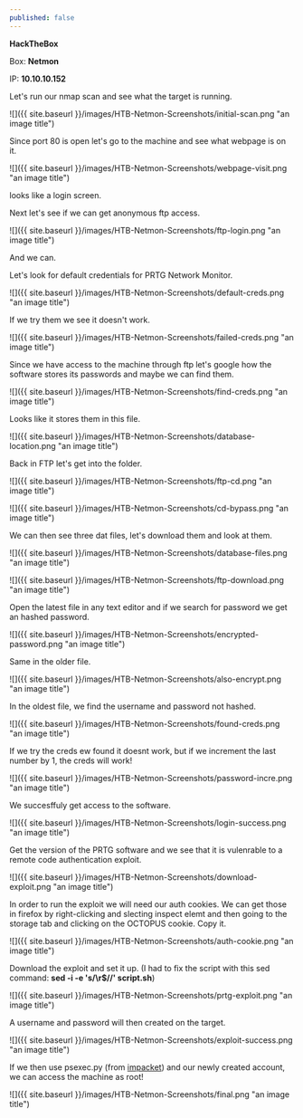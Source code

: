 ```yaml
---
published: false
---
```

**HackTheBox**

Box: **Netmon**

IP: **10.10.10.152**

Let's run our nmap scan and see what the target is running.

![]({{ site.baseurl }}/images/HTB-Netmon-Screenshots/initial-scan.png "an image title")

Since port 80 is open let's go to the machine and see what webpage is on it.

![]({{ site.baseurl }}/images/HTB-Netmon-Screenshots/webpage-visit.png "an image title")

looks like a login screen.

Next let's see if we can get anonymous ftp access.

![]({{ site.baseurl }}/images/HTB-Netmon-Screenshots/ftp-login.png "an image title")

And we can.

Let's look for default credentials for PRTG Network Monitor.

![]({{ site.baseurl }}/images/HTB-Netmon-Screenshots/default-creds.png "an image title")

If we try them we see it doesn't work.

![]({{ site.baseurl }}/images/HTB-Netmon-Screenshots/failed-creds.png "an image title")

Since we have access to the machine through ftp let's google how the software stores its passwords and maybe we can find them.

![]({{ site.baseurl }}/images/HTB-Netmon-Screenshots/find-creds.png "an image title")

Looks like it stores them in this file.

![]({{ site.baseurl }}/images/HTB-Netmon-Screenshots/database-location.png "an image title")

Back in FTP let's get into the folder.

![]({{ site.baseurl }}/images/HTB-Netmon-Screenshots/ftp-cd.png "an image title")

![]({{ site.baseurl }}/images/HTB-Netmon-Screenshots/cd-bypass.png "an image title")

We can then see three dat files, let's download them and look at them.

![]({{ site.baseurl }}/images/HTB-Netmon-Screenshots/database-files.png "an image title")

![]({{ site.baseurl }}/images/HTB-Netmon-Screenshots/ftp-download.png "an image title")

Open the latest file in any text editor and if we search for password we get an hashed password.

![]({{ site.baseurl }}/images/HTB-Netmon-Screenshots/encrypted-password.png "an image title")

Same in the older file.

![]({{ site.baseurl }}/images/HTB-Netmon-Screenshots/also-encrypt.png "an image title")

In the oldest file, we find the username and password not hashed.

![]({{ site.baseurl }}/images/HTB-Netmon-Screenshots/found-creds.png "an image title")

If we try the creds ew found it doesnt work, but if we increment the last number by 1, the creds will work!

![]({{ site.baseurl }}/images/HTB-Netmon-Screenshots/password-incre.png "an image title")

We succesffuly get access to the software.

![]({{ site.baseurl }}/images/HTB-Netmon-Screenshots/login-success.png "an image title")

Get the version of the PRTG software and we see that it is vulenrable to a remote code authentication exploit. 

![]({{ site.baseurl }}/images/HTB-Netmon-Screenshots/download-exploit.png "an image title")

In order to run the exploit we will need our auth cookies. We can get those in firefox by right-clicking and slecting inspect elemt and then going to the storage tab and clicking on the OCTOPUS cookie. Copy it.

![]({{ site.baseurl }}/images/HTB-Netmon-Screenshots/auth-cookie.png "an image title")

Download the exploit and set it up. (I had to fix the script with this sed command: **sed -i -e 's/\r$//' script.sh**)

![]({{ site.baseurl }}/images/HTB-Netmon-Screenshots/prtg-exploit.png "an image title")

A username and password will then created on the target.

![]({{ site.baseurl }}/images/HTB-Netmon-Screenshots/exploit-success.png "an image title")

If we then use psexec.py (from [impacket](https://github.com/SecureAuthCorp/impacket)) and our newly created account, we can access the machine as root!

![]({{ site.baseurl }}/images/HTB-Netmon-Screenshots/final.png "an image title")





